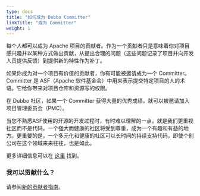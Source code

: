 ```yaml
---
type: docs
title: "如何成为 Dubbo Committer"
linkTitle: "成为 Committer"
weight: 1
---
```


每个人都可以成为 Apache 项目的贡献者。作为一个贡献者只是意味着你对项目感兴趣并以某种方式做出贡献，从提出合理的问题（这些问题记录了项目并向开发人员提供反馈）到提供新的特性作为补丁。

如果你成为对一个项目有价值的贡献者，你有可能被邀请成为一个 Committer。Committer 是 ASF（Apache 软件基金会）中用来表示提交特定项目的人的术语。它给你带来对项目仓库和资源写的权限。

在 Dubbo 社区，如果一个 Committer 获得大量的优秀成绩，就可以被邀请加入项目管理委员会（PMC）。

当您不熟悉ASF使用的开源的开发过程时，有时难以理解的一点，就是我们更重视社区而不是代码。一个强大而健康的社区将受到尊重，成为一个有趣和有益的地方。更重要的是，一个多元化和健康的社区可以长时间的持续支持代码，即使个别公司在这个领域来来往往，也是如此。

更多详细信息可以在 [这里](https://community.apache.org/contributors/) 找到。

### 我可以贡献什么？

请参阅[新的贡献者指南](/zh/blog/1/01/01/新贡献者向导/)。
